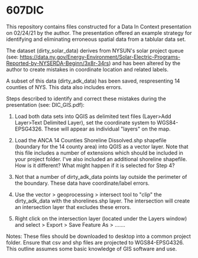 # 607DIC
This repository contains files constructed for a Data In Context presentation on 02/24/21 by the author. The presentation offered an example strategy for identifying and eliminating erroneous spatial data from a tablular data set. 

The dataset (dirty_solar_data) derives from NYSUN's solar project queue (see: https://data.ny.gov/Energy-Environment/Solar-Electric-Programs-Reported-by-NYSERDA-Beginn/3x8r-34rs) and has been altered by the author to create mistakes in coordinate location and related labels. 

A subset of this data (dirty_adk_data) has been saved, respresenting 14 counties of NYS. This data also includes errors. 

Steps described to identify and correct these mistakes during the presentation (see: DIC_GIS.pdf):

1. Load both data sets into QGIS as delimited text files (Layer>Add Layer>Text Delimited Layer), set the coordinate system to WGS84-EPSG4326. These will appear as individual "layers" on the map.

2. Load the ANCA 14 Counties Shoreline Dissolved.shp shapefile (boundary for the 14 county area) into QGIS as a vector layer. Note that this file includes a number of extensions which should be included in your project folder. I've also included an additional shoreline shapefile. How is it different? What might happen if it is selected for Step 4?

3. Not that a number of dirty_adk_data points lay outside the perimeter of the boundary. These data have coordinate/label errors.

4. Use the vector > geoprocessing > intersect tool to "clip" the dirty_adk_data with the shorelines.shp layer. The intersection will
create an intersection layer that excludes these errors. 

5. Right click on the intersection layer (located under the Layers window) and select > Export > Save Feature As > .......

Notes: 
These files should be downloaded to desktop into a common project folder. 
Ensure that csv and shp files are projected to WGS84-EPSG4326.
This outline assumes some basic knowledge of GIS software and use. 


